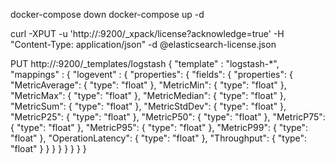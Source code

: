 docker-compose down
docker-compose up -d


curl -XPUT -u <username> 'http://<elasticsearch-endpoint>:9200/_xpack/license?acknowledge=true' -H "Content-Type: application/json" -d @elasticsearch-license.json


PUT http://<elasticsearch-endpoint>:9200/_templates/logstash
{
    "template" : "logstash-*",
    "mappings" : {
      "logevent" : {
         "properties": {
            "fields": {
              "properties": {
                "MetricAverage": { "type": "float" },
                "MetricMin": { "type": "float" },
                "MetricMax": { "type": "float" },
                "MetricMedian": { "type": "float" },
                "MetricSum": { "type": "float" },
                "MetricStdDev": { "type": "float" },
                "MetricP25": { "type": "float" },
                "MetricP50": { "type": "float" },
                "MetricP75": { "type": "float" },
                "MetricP95": { "type": "float" },
                "MetricP99": { "type": "float" },
                "OperationLatency": { "type": "float" },
                "Throughput": { "type": "float" }
              }
            }
         }
      }
    }
  }
}